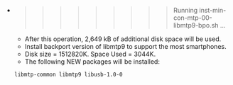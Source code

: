 * >>>>>>>>> Running inst-min-con-mtp-00-libmtp9-bpo.sh ...
  * After this operation, 2,649 kB of additional disk space will be used.
  * Install backport version of libmtp9 to support the most smartphones.
  * Disk size = 1512820K. Space Used = 3044K.
  * The following NEW packages will be installed:
  ```bash
  libmtp-common libmtp9 libusb-1.0-0
  ```
